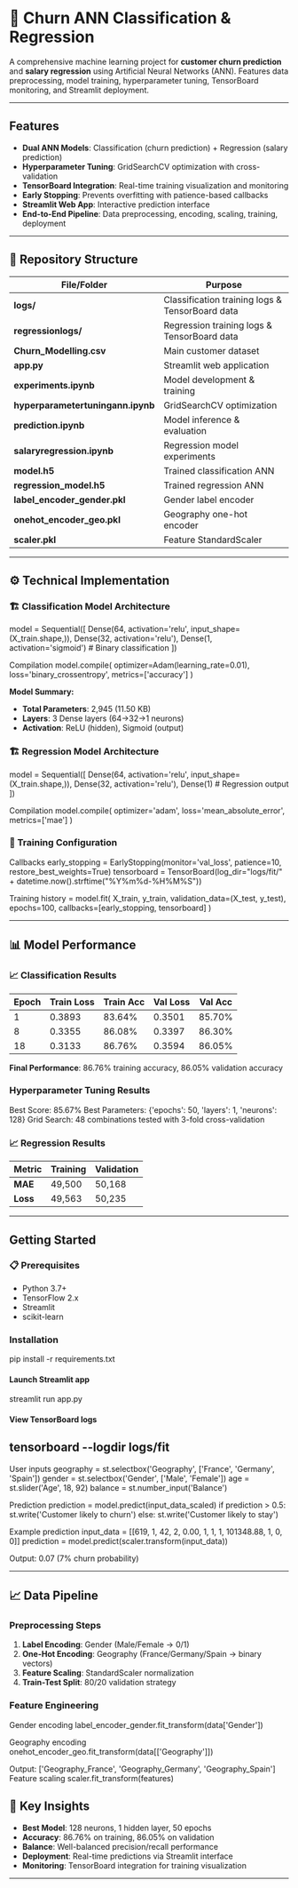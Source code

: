 # 🏦 Churn ANN Classification & Regression

A comprehensive machine learning project for **customer churn prediction** and **salary regression** using Artificial Neural Networks (ANN). Features data preprocessing, model training, hyperparameter tuning, TensorBoard monitoring, and Streamlit deployment.

---

## Features

- **Dual ANN Models**: Classification (churn prediction) + Regression (salary prediction)
- **Hyperparameter Tuning**: GridSearchCV optimization with cross-validation
- **TensorBoard Integration**: Real-time training visualization and monitoring
- **Early Stopping**: Prevents overfitting with patience-based callbacks
- **Streamlit Web App**: Interactive prediction interface
- **End-to-End Pipeline**: Data preprocessing, encoding, scaling, training, deployment

---

## 📂 Repository Structure

| File/Folder | Purpose |
|-------------|---------|
| **logs/** | Classification training logs & TensorBoard data |
| **regressionlogs/** | Regression training logs & TensorBoard data |
| **Churn_Modelling.csv** | Main customer dataset |
| **app.py** | Streamlit web application |
| **experiments.ipynb** | Model development & training |
| **hyperparametertuningann.ipynb** | GridSearchCV optimization |
| **prediction.ipynb** | Model inference & evaluation |
| **salaryregression.ipynb** | Regression model experiments |
| **model.h5** | Trained classification ANN |
| **regression_model.h5** | Trained regression ANN |
| **label_encoder_gender.pkl** | Gender label encoder |
| **onehot_encoder_geo.pkl** | Geography one-hot encoder |
| **scaler.pkl** | Feature StandardScaler |

---

## ⚙️ Technical Implementation

### 🏗️ Classification Model Architecture

model = Sequential([
Dense(64, activation='relu', input_shape=(X_train.shape,)),
Dense(32, activation='relu'),
Dense(1, activation='sigmoid') # Binary classification
])

Compilation
model.compile(
optimizer=Adam(learning_rate=0.01),
loss='binary_crossentropy',
metrics=['accuracy']
)


**Model Summary:**
- **Total Parameters**: 2,945 (11.50 KB)
- **Layers**: 3 Dense layers (64→32→1 neurons)
- **Activation**: ReLU (hidden), Sigmoid (output)

### 🏗️ Regression Model Architecture

model = Sequential([
Dense(64, activation='relu', input_shape=(X_train.shape,)),
Dense(32, activation='relu'),
Dense(1) # Regression output
])

Compilation
model.compile(
optimizer='adam',
loss='mean_absolute_error',
metrics=['mae']
)


### 🔧 Training Configuration

Callbacks
early_stopping = EarlyStopping(monitor='val_loss', patience=10, restore_best_weights=True)
tensorboard = TensorBoard(log_dir="logs/fit/" + datetime.now().strftime("%Y%m%d-%H%M%S"))

Training
history = model.fit(
X_train, y_train,
validation_data=(X_test, y_test),
epochs=100,
callbacks=[early_stopping, tensorboard]
)


---

## 📊 Model Performance

### 📈 Classification Results
| Epoch | Train Loss | Train Acc | Val Loss | Val Acc |
|-------|------------|-----------|----------|---------|
| 1 | 0.3893 | 83.64% | 0.3501 | 85.70% |
| 8 | 0.3355 | 86.08% | 0.3397 | 86.30% |
| 18 | 0.3133 | 86.76% | 0.3594 | 86.05% |

**Final Performance**: 86.76% training accuracy, 86.05% validation accuracy

### Hyperparameter Tuning Results

Best Score: 85.67%
Best Parameters: {'epochs': 50, 'layers': 1, 'neurons': 128}
Grid Search: 48 combinations tested with 3-fold cross-validation

### 📈 Regression Results
| Metric | Training | Validation |
|--------|----------|------------|
| **MAE** | 49,500 | 50,168 |
| **Loss** | 49,563 | 50,235 |

---

## Getting Started

### 📋 Prerequisites
- Python 3.7+
- TensorFlow 2.x
- Streamlit
- scikit-learn

### Installation

pip install -r requirements.txt

#### Launch Streamlit app
streamlit run app.py

#### View TensorBoard logs
tensorboard --logdir logs/fit
---

User inputs
geography = st.selectbox('Geography', ['France', 'Germany', 'Spain'])
gender = st.selectbox('Gender', ['Male', 'Female'])
age = st.slider('Age', 18, 92)
balance = st.number_input('Balance')

Prediction
prediction = model.predict(input_data_scaled)
if prediction > 0.5:
st.write('Customer likely to churn')
else:
st.write('Customer likely to stay')

Example prediction
input_data = [[619, 1, 42, 2, 0.00, 1, 1, 1, 101348.88, 1, 0, 0]]
prediction = model.predict(scaler.transform(input_data))

Output: 0.07 (7% churn probability)


---

## 📈 Data Pipeline

### Preprocessing Steps
1. **Label Encoding**: Gender (Male/Female → 0/1)
2. **One-Hot Encoding**: Geography (France/Germany/Spain → binary vectors)
3. **Feature Scaling**: StandardScaler normalization
4. **Train-Test Split**: 80/20 validation strategy

### Feature Engineering

Gender encoding
label_encoder_gender.fit_transform(data['Gender'])

Geography encoding
onehot_encoder_geo.fit_transform(data[['Geography']])

Output: ['Geography_France', 'Geography_Germany', 'Geography_Spain']
Feature scaling
scaler.fit_transform(features)

## 🎯 Key Insights

- **Best Model**: 128 neurons, 1 hidden layer, 50 epochs
- **Accuracy**: 86.76% on training, 86.05% on validation
- **Balance**: Well-balanced precision/recall performance
- **Deployment**: Real-time predictions via Streamlit interface
- **Monitoring**: TensorBoard integration for training visualization

---




